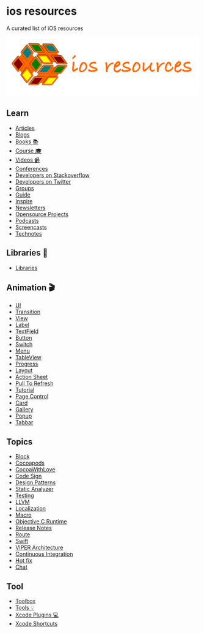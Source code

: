 ios resources
==
A curated list of iOS resources

![](ios-resources.png)

Learn
--
- [Articles](Learn/ios-articles.md)
- [Blogs](Learn/ios-blogs.md)
- [Books :books:](Learn/ios-books.md)
- [Course :mortar_board:](Learn/course.md)
- [Videos :video_camera:](Learn/ios-conf-videos.md)
- [Conferences](Learn/ios-conferences.md)
- [Developers on Stackoverflow](Learn/ios-developer-stackoverflow.md)
- [Developers on Twitter](Learn/ios-developer-twitter.md)
- [Groups](Learn/ios-group.md)
- [Guide](Learn/ios-guide.md)
- [Inspire](Learn/ios-inspire.md)
- [Newsletters](Learn/ios-newsletter.md)
- [Opensource Projects](Learn/ios-opensources.md)
- [Podcasts](Learn/ios-podcasts.md)
- [Screencasts](Learn/ios-screncast.md)
- [Technotes](Learn/ios-technotes.md)

Libraries :rocket:
--
- [Libraries](Tool/ios-libraries.md)

Animation :clapper:
--
- [UI](Animation/ui.md)
- [Transition](Animation/transition.md)
- [View](Animation/view.md)
- [Label](Animation/label.md)
- [TextField](Animation/textfield.md)
- [Button](Animation/button.md)
- [Switch](Animation/switch.md)
- [Menu](Animation/menu.md)
- [TableView](Animation/tableview.md)
- [Progress](Animation/progress.md)
- [Layout](Animation/layout.md)
- [Action Sheet](Animation/actionsheet.md)
- [Pull To Refresh](Animation/pull-to-refresh.md)
- [Tutorial](Animation/tutorial.md)
- [Page Control](Animation/page-control.md)
- [Card](Animation/card.md)
- [Gallery](Animation/gallery.md)
- [Popup](Animation/popup.md)
- [Tabbar](Animation/tabbar.md)

Topics
--
- [Block](Topics/block.md)
- [Cocoapods](Topics/cocoapods.md)
- [CocoaWithLove](Topics/CocoaWithLove.md)
- [Code Sign](Topics/code-sign.md)
- [Design Patterns](Topics/design-patterns.md)
- [Static Analyzer](Topics/ios-static-analyzer.md)
- [Testing](Topics/ios-testing.md)
- [LLVM](Topics/llvm.md)
- [Localization](Topics/localization.md)
- [Macro](Topics/macros.md)
- [Objective C Runtime](Topics/objc-runtime.md)
- [Release Notes](Topics/release-notes.md)
- [Route](Topics/route.md)
- [Swift](Topics/swift.md)
- [VIPER Architecture](Topics/viper.md)
- [Continuous Integration](Topics/ci.md)
- [Hot fix](Topics/hotfix.md)
- [Chat](Topics/chat.md)

Tool
--
- [Toolbox](Tool/ios-toolbox.md)
- [Tools :bulb:](Tool/tools.md)
- [Xcode Plugins :computer:](Tool/xcode-plugins.md)
- [Xcode Shortcuts](Tool/xcode-shortcuts.md)
